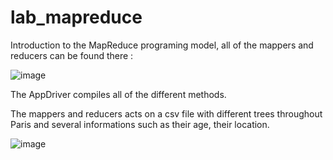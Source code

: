 # lab_mapreduce

Introduction to the MapReduce programing model, all of the mappers and reducers can be found there :

![image](https://github.com/mins75/lab_mapreduce/assets/94439376/8652225e-29f4-47cb-b7b0-e3d5bf14696e)

The AppDriver compiles all of the different methods.

The mappers and reducers acts on a csv file with different trees throughout Paris and several informations such as their age, their location.

![image](https://github.com/mins75/lab_mapreduce/assets/94439376/453ad169-429b-49c0-bd57-5312d5b4a611)
